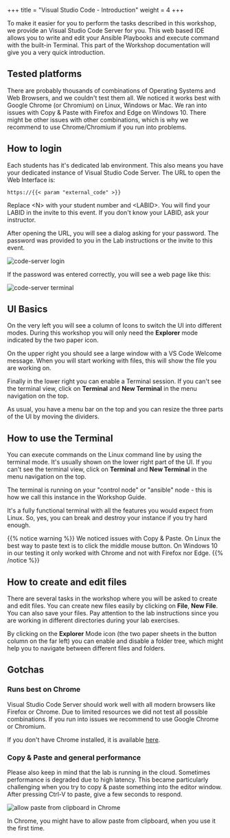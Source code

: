+++
title = "Visual Studio Code - Introduction"
weight = 4
+++

To make it easier for you to perform the tasks described in this workshop, we provide an Visual Studio Code Server for you. This web based IDE allows you to write and edit your Ansible Playbooks and execute command with the built-in Terminal. This part of the Workshop documentation will give you a very quick introduction.

## Tested platforms

There are probably thousands of combinations of Operating Systems and Web Browsers, and we couldn't test them all. We noticed it works best with Google Chrome (or Chromium) on Linux, Windows or Mac. We ran into issues with Copy & Paste with Firefox and Edge on Windows 10. There might be other issues with other combinations, which is why we recommend to use Chrome/Chromium if you run into problems.

## How to login

Each students has it's dedicated lab environment. This also means you have your dedicated instance of Visual Studio Code Server. The URL to open the Web Interface is:

    https://{{< param "external_code" >}}

Replace \<N\> with your student number and \<LABID\>. You will find your LABID in the invite to this event. If you don't know your LABID, ask your instructor.

After opening the URL, you will see a dialog asking for your password. The password was provided to you in the Lab instructions or the invite to this event.

![code-server login](../images/vscode-pwd.png)

If the password was entered correctly, you will see a web page like this:

![code-server terminal](../images/vscode-terminal.png)

## UI Basics

On the very left you will see a column of Icons to switch the UI into different modes. During this workshop you will only need the **Explorer** mode indicated by the two paper icon.

On the upper right you should see a large window with a VS Code Welcome message. When you will start working with files, this will show the file you are working on.

Finally in the lower right you can enable a Terminal session. If you can't see the terminal view, click on **Terminal** and **New Terminal** in the menu navigation on the top.

As usual, you have a menu bar on the top and you can resize the three parts of the UI by moving the dividers.

## How to use the Terminal

You can execute commands on the Linux command line by using the terminal mode. It's usually shown on the lower right part of the UI. If you can't see the terminal view, click on **Terminal** and **New Terminal** in the menu navigation on the top.

The terminal is running on your "control node" or "ansible" node - this is how we call this instance in the Workshop Guide.

It's a fully functional terminal with all the features you would expect from Linux. So, yes, you can break and destroy your instance if you try hard enough.

{{% notice warning %}}
We noticed issues with Copy & Paste. On Linux the best way to paste text is to click the middle mouse button. On Windows 10 in our testing it only worked with Chrome and not with Firefox nor Edge.
{{% /notice %}}

## How to create and edit files

There are several tasks in the workshop where you will be asked to create and edit files. You can create new files easily by clicking on **File**, **New File**. You can also save your files. Pay attention to the lab instructions since you are working in different directories during your lab exercises.

By clicking on the **Explorer** Mode icon (the two paper sheets in the button column on the far left) you can enable and disable a folder tree, which might help you to navigate between different files and folders.

## Gotchas

### Runs best on Chrome

Visual Studio Code Server should work well with all modern browsers like Firefox or Chrome. Due to limited resources we did not test all possible combinations. If you run into issues we recommend to use Google Chrome or Chromium.

If you don't have Chrome installed, it is available [here](https://google.com/chrome).

### Copy & Paste and general performance

Please also keep in mind that the lab is running in the cloud. Sometimes performance is degraded due to high latency. This became particularly challenging when you try to copy & paste something into the editor window. After pressing Ctrl-V to paste, give a few seconds to respond.

![allow paste from clipboard in Chrome](../images/clipboard-chrome.png)

In Chrome, you might have to allow paste from clipboard, when you use it the first time.
